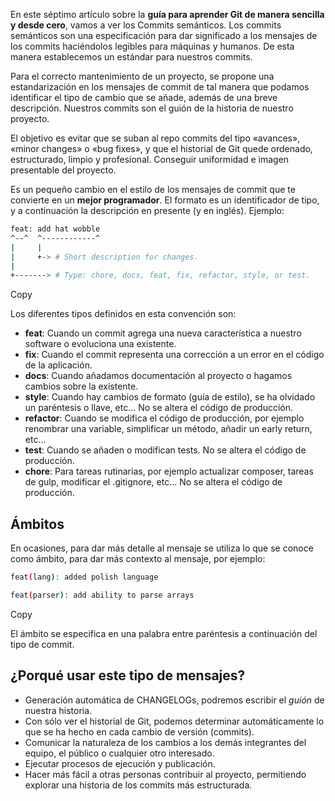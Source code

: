 En este séptimo artículo sobre la **guía para aprender Git de manera sencilla y desde cero**, vamos a ver los Commits semánticos. Los commits semánticos son una especificación para dar significado a los mensajes de los commits haciéndolos legibles para máquinas y humanos. De esta manera establecemos un estándar para nuestros commits.

Para el correcto mantenimiento de un proyecto, se propone una estandarización en los mensajes de commit de tal manera que podamos identificar el tipo de cambio que se añade, además de una breve descripción. Nuestros commits son el guión de la historia de nuestro proyecto.

El objetivo es evitar que se suban al repo commits del tipo «avances», «minor changes» o «bug fixes», y que el historial de Git quede ordenado, estructurado, limpio y profesional. Conseguir uniformidad e imagen presentable del proyecto.

Es un pequeño cambio en el estilo de los mensajes de commit que te convierte en un **mejor programador**. El formato es un identificador de tipo, y a continuación la descripción en presente (y en inglés). Ejemplo:

```bash
feat: add hat wobble
^--^  ^------------^
|     |
|     +-> # Short description for changes.
|
+-------> # Type: chore, docs, feat, fix, refactor, style, or test.
```

Copy

Los diferentes tipos definidos en esta convención son:

- **feat**: Cuando un commit agrega una nueva característica a nuestro software o evoluciona una existente.
- **fix**: Cuando el commit representa una corrección a un error en el código de la aplicación.
- **docs**: Cuando añadamos documentación al proyecto o hagamos cambios sobre la existente.
- **style**: Cuando hay cambios de formato (guía de estilo), se ha olvidado un paréntesis o llave, etc… No se altera el código de producción.
- **refactor**: Cuando se modifica el código de producción, por ejemplo renombrar una variable, simplificar un método, añadir un early return, etc…
- **test**: Cuando se añaden o modifican tests. No se altera el código de producción.
- **chore**: Para tareas rutinarias, por ejemplo actualizar composer, tareas de gulp, modificar el .gitignore, etc… No se altera el código de producción.

## Ámbitos

En ocasiones, para dar más detalle al mensaje se utiliza lo que se conoce como ámbito, para dar más contexto al mensaje, por ejemplo:

```bash
feat(lang): added polish language

feat(parser): add ability to parse arrays
```

Copy

El ámbito se especifica en una palabra entre paréntesis a continuación del tipo de commit.

## ¿Porqué usar este tipo de mensajes?

- Generación automática de CHANGELOGs, podremos escribir el *guión* de nuestra historia.
- Con sólo ver el historial de Git, podemos determinar automáticamente lo que se ha hecho en cada cambio de versión (commits).
- Comunicar la naturaleza de los cambios a los demás integrantes del equipo, el público o cualquier otro interesado.
- Ejecutar procesos de ejecución y publicación.
- Hacer más fácil a otras personas contribuir al proyecto, permitiendo explorar una historia de los commits más estructurada.